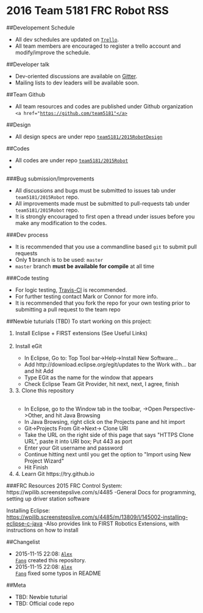 # 2016 Team 5181 FRC Robot RSS
##Developement Schedule

 * All dev schedules are updated on <code><a href="https://trello.com/b/f6z2ktWB/lschs-robot-2016">Trello</a></code>.
 * All team members are encouraged to register a trello account and modify/improve the schedule.
 
##Developer talk

 * Dev-oriented discussions are available on <a href="https://gitter.im">Gitter</a>.
 * Mailing lists to dev leaders will be available soon.
 
##Team Github

 * All team resources and codes are published under Github organization <code><a href="https://github.com/team5181"</a></code>

##Design

 * All design specs are under repo <code><a href="https://github.com/team5181/2015RobotDesign">team5181/2015RobotDesign</a></code>

##Codes
 * All codes are under repo <code><a href="https://github.com/team5181/2015Robot">team5181/2015Robot</a></code>
 * 
###Bug submission/Improvements
 * All discussions and bugs must be submitted to issues tab under <code>team5181/2015Robot</code> repo.
 * All improvements made must be submitted to pull-requests tab under <code>team5181/2015Robot</code> repo.
 * It is strongly encouraged to first open a thread under issues before you make any modification to the codes.

###Dev process
 * It is recommended that you use a commandline based <code>git</code> to submit pull requests
 * Only <strong>1</strong> branch is to be used: <code>master</code>
 * <code>master</code> branch <strong>must be available for compile</strong> at all time

###Code testing
 * For logic testing, <a href="https://travis-ci.org">Travis-CI</a> is recommended.
 * For further testing contact Mark or Connor for more info.
 * It is recommended that you fork the repo for your own testing prior to submitting a pull request to the team repo

##Newbie tuturials (TBD)
To start working on this project:
<ol>
<li>Install Eclipse + FIRST extensions (See Useful Links)</li>
<br/>
<li>Install eGit</li>
	<ul>
		<li>In Eclipse, Go to: Top Tool bar->Help->Install New Software...</li>
		<li>Add http://download.eclipse.org/egit/updates to the Work with... bar and hit Add</li>
		<li>Type EGit as the name for the window that appears</li>
		<li>Check Eclipse Team Git Provider, hit next, next, I agree, finish</li>
	</ul>
<li>3. Clone this repository</li>
	<br/>
	<ul>
		<li>In Eclipse, go to the Window tab in the toolbar, ->Open Perspective->Other, and hit Java Browsing</li>
		<li>In Java Browsing, right click on the Projects pane and hit import</li>
		<li>Git->Projects From Git->Next-> Clone URI</li>
		<li>Take the URL on the right side of this page that says "HTTPS Clone URL", paste it into URI box; Put 443 as port</li>
		<li>Enter your Git username and password</li>
		<li>Continue hitting next until you get the option to "Import using New Project Wizard"</li>
		<li>Hit Finish</li>
	</ul>
<li>4. Learn Git https://try.github.io</li>
</ol>
###FRC Resources
2015 FRC Control System:
https://wpilib.screenstepslive.com/s/4485
	-General Docs for programming, setting up driver station software
	
Installing Eclipse:
https://wpilib.screenstepslive.com/s/4485/m/13809/l/145002-installing-eclipse-c-java
	-Also provides link to FIRST Robotics Extensions, with instructions on how to install

##Changelist
 * 2015-11-15 22:08: <code><a href="//github.com/frjalex">Alex Fang</a></code> created this repository.
 *  2015-11-15 22:08: <code><a href="//github.com/frjalex">Alex Fang</a></code> fixed some typos in README

##Meta
 * TBD: Newbie tuturial
 * TBD: Official code repo
